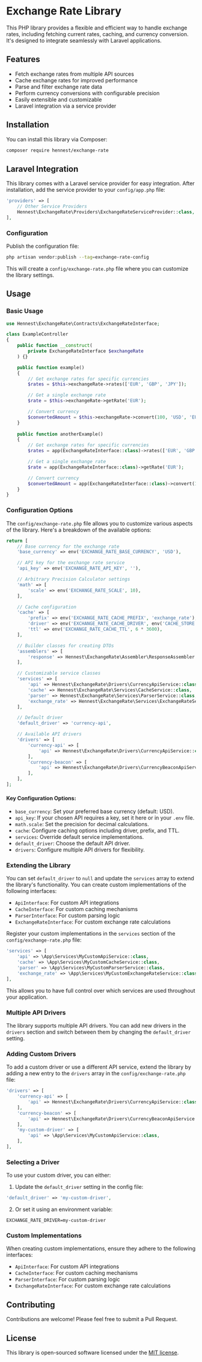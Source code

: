 # Exchange Rate Library

This PHP library provides a flexible and efficient way to handle exchange rates, including fetching current rates, caching, and currency conversion. It's designed to integrate seamlessly with Laravel applications.

## Features

- Fetch exchange rates from multiple API sources
- Cache exchange rates for improved performance
- Parse and filter exchange rate data
- Perform currency conversions with configurable precision
- Easily extensible and customizable
- Laravel integration via a service provider

## Installation

You can install this library via Composer:

```bash
composer require hennest/exchange-rate
```

## Laravel Integration

This library comes with a Laravel service provider for easy integration. After installation, add the service provider to your `config/app.php` file:

```php
'providers' => [
    // Other Service Providers
    Hennest\ExchangeRate\Providers\ExchangeRateServiceProvider::class,
],
```

### Configuration

Publish the configuration file:

```bash
php artisan vendor:publish --tag=exchange-rate-config
```

This will create a `config/exchange-rate.php` file where you can customize the library settings.

## Usage

### Basic Usage

```php
use Hennest\ExchangeRate\Contracts\ExchangeRateInterface;

class ExampleController
{
    public function __construct(
        private ExchangeRateInterface $exchangeRate
    ) {}

    public function example()
    {
        // Get exchange rates for specific currencies
        $rates = $this->exchangeRate->rates(['EUR', 'GBP', 'JPY']);

        // Get a single exchange rate
        $rate = $this->exchangeRate->getRate('EUR');

        // Convert currency
        $convertedAmount = $this->exchangeRate->convert(100, 'USD', 'EUR');
    }
    
    public function anotherExample()
    {
        // Get exchange rates for specific currencies
        $rates = app(ExchangeRateInterface::class)->rates(['EUR', 'GBP', 'JPY']);

        // Get a single exchange rate
        $rate = app(ExchangeRateInterface::class)->getRate('EUR');

        // Convert currency
        $convertedAmount = app(ExchangeRateInterface::class)->convert(100, 'USD', 'EUR');
    }
}
```

### Configuration Options

The `config/exchange-rate.php` file allows you to customize various aspects of the library. Here's a breakdown of the available options:

```php
return [
    // Base currency for the exchange rate
    'base_currency' => env('EXCHANGE_RATE_BASE_CURRENCY', 'USD'),

    // API key for the exchange rate service
    'api_key' => env('EXCHANGE_RATE_API_KEY', ''),

    // Arbitrary Precision Calculator settings
    'math' => [
        'scale' => env('EXCHANGE_RATE_SCALE', 10),
    ],

    // Cache configuration
    'cache' => [
        'prefix' => env('EXCHANGE_RATE_CACHE_PREFIX', 'exchange_rate'),
        'driver' => env('EXCHANGE_RATE_CACHE_DRIVER', env('CACHE_STORE', 'file')),
        'ttl' => env('EXCHANGE_RATE_CACHE_TTL', 6 * 3600),
    ],

    // Builder classes for creating DTOs
    'assemblers' => [
        'response' => Hennest\ExchangeRate\Assembler\ResponseAssembler::class,
    ],

    // Customizable service classes
    'services' => [
        'api' => Hennest\ExchangeRate\Drivers\CurrencyApiService::class,
        'cache' => Hennest\ExchangeRate\Services\CacheService::class,
        'parser' => Hennest\ExchangeRate\Services\ParserService::class,
        'exchange_rate' => Hennest\ExchangeRate\Services\ExchangeRateService::class,
    ],

    // Default driver
    'default_driver' => 'currency-api',

    // Available API drivers
    'drivers' => [
        'currency-api' => [
            'api' => Hennest\ExchangeRate\Drivers\CurrencyApiService::class,
        ],
        'currency-beacon' => [
            'api' => Hennest\ExchangeRate\Drivers\CurrencyBeaconApiService::class,
        ],
    ],
];
```

#### Key Configuration Options:

- `base_currency`: Set your preferred base currency (default: USD).
- `api_key`: If your chosen API requires a key, set it here or in your `.env` file.
- `math.scale`: Set the precision for decimal calculations.
- `cache`: Configure caching options including driver, prefix, and TTL.
- `services`: Override default service implementations.
- `default_driver`: Choose the default API driver.
- `drivers`: Configure multiple API drivers for flexibility.

### Extending the Library

You can set `default_driver` to `null` and update the `services` array to extend the library's functionality. You can create custom implementations of the following interfaces:

- `ApiInterface`: For custom API integrations
- `CacheInterface`: For custom caching mechanisms
- `ParserInterface`: For custom parsing logic
- `ExchangeRateInterface`: For custom exchange rate calculations

Register your custom implementations in the `services` section of the `config/exchange-rate.php` file:

```php
'services' => [
    'api' => \App\Services\MyCustomApiService::class,
    'cache' => \App\Services\MyCustomCacheService::class,
    'parser' => \App\Services\MyCustomParserService::class,
    'exchange_rate' => \App\Services\MyCustomExchangeRateService::class,
],
```

This allows you to have full control over which services are used throughout your application.

### Multiple API Drivers

The library supports multiple API drivers. You can add new drivers in the `drivers` section and switch between them by changing the `default_driver` setting.

### Adding Custom Drivers

To add a custom driver or use a different API service, extend the library by adding a new entry to the `drivers` array in the `config/exchange-rate.php` file:

```php
'drivers' => [
    'currency-api' => [
        'api' => Hennest\ExchangeRate\Drivers\CurrencyApiService::class,
    ],
    'currency-beacon' => [
        'api' => Hennest\ExchangeRate\Drivers\CurrencyBeaconApiService::class,
    ],
    'my-custom-driver' => [
        'api' => \App\Services\MyCustomApiService::class,
    ],
],
```

### Selecting a Driver

To use your custom driver, you can either:

1. Update the `default_driver` setting in the config file:

```php
'default_driver' => 'my-custom-driver',
```

2. Or set it using an environment variable:

```
EXCHANGE_RATE_DRIVER=my-custom-driver
```

### Custom Implementations

When creating custom implementations, ensure they adhere to the following interfaces:

- `ApiInterface`: For custom API integrations
- `CacheInterface`: For custom caching mechanisms
- `ParserInterface`: For custom parsing logic
- `ExchangeRateInterface`: For custom exchange rate calculations

## Contributing

Contributions are welcome! Please feel free to submit a Pull Request.

## License

This library is open-sourced software licensed under the [MIT license](https://opensource.org/licenses/MIT).
